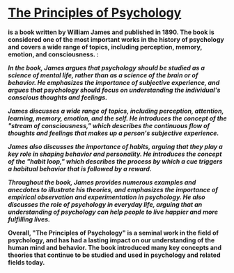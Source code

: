 # <u>The Principles of Psychology</u> 
**is a book written by William James and published in 1890. The book is considered one of the most important works in the history of psychology and covers a wide range of topics, including perception, memory, emotion, and consciousness. :**

***In the book, James argues that psychology should be studied as a science of mental life, rather than as a science of the brain or of behavior. He emphasizes the importance of subjective experience, and argues that psychology should focus on understanding the individual's conscious thoughts and feelings.***

***James discusses a wide range of topics, including perception, attention, learning, memory, emotion, and the self. He introduces the concept of the "stream of consciousness," which describes the continuous flow of thoughts and feelings that makes up a person's subjective experience.***

***James also discusses the importance of habits, arguing that they play a key role in shaping behavior and personality. He introduces the concept of the "habit loop," which describes the process by which a cue triggers a habitual behavior that is followed by a reward.***

***Throughout the book, James provides numerous examples and anecdotes to illustrate his theories, and emphasizes the importance of empirical observation and experimentation in psychology. He also discusses the role of psychology in everyday life, arguing that an understanding of psychology can help people to live happier and more fulfilling lives.***

**Overall, "The Principles of Psychology" is a seminal work in the field of psychology, and has had a lasting impact on our understanding of the human mind and behavior. The book introduced many key concepts and theories that continue to be studied and used in psychology and related fields today.**